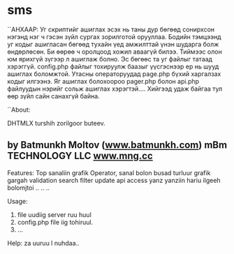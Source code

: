 sms
===

``АНХААР:
Уг скриптийг ашиглах эсэх нь таны дур бөгөөд сонирхсон нэгэнд нэг ч гэсэн зүйл сургах зорилготой орууллаа. Бодийн тэмцээнд уг кодыг ашигласан бөгөөд тухайн үед амжилттай үнэн шударга болж өндөрлөсөн. Би өөрөө ч оролцоод хожил аваагүй билээ. Тиймээс олон юм ярихгүй зүгээр л ашиглаж болно. Эс бөгөөс та уг файлыг татаад хэрэггүй.
config.php файлыг тохируулж баазыг үүсгэснээр ер нь шууд ашиглах боломжтой. Утасны операторуудад page.php бүхий харгалзах кодыг илгээнэ. Яг ашиглах болохоороо pager.php болон api.php файлуудын нэрийг сольж ашиглах хэрэгтэй.... Хийгээд удаж байгаа тул өөр зүйл сайн санахгүй байна.

``About:

DHTMLX turshih zorilgoor buteev.

by Batmunkh Moltov (www.batmunkh.com)
mBm TECHNOLOGY LLC
www.mng.cc
--------------------------------------------------

Features:
Top sanaliin grafik
Operator, sanal bolon busad turluur grafik gargah
validation 
search
filter
update
api access
yanz yanziin hariu ilgeeh bolomjtoi
..
..
..

Usage:
1. file uudiig server ruu huul
2. config.php file iig tohiruul.
3. ...

Help:
za uuruu l nuhdaa..
